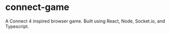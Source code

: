 # connect-game
A Connect 4 inspired browser game. Built using React, Node, Socket.io, and Typescript.
